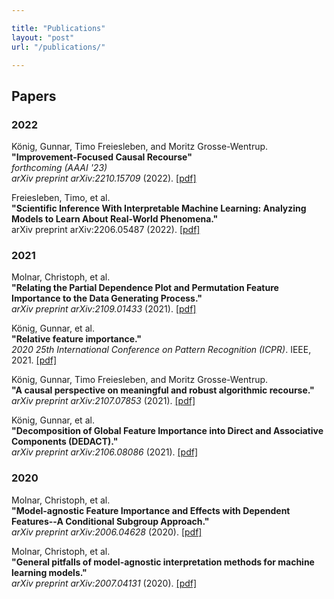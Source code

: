 ```yaml
---

title: "Publications"
layout: "post"
url: "/publications/"

---
```



## Papers

### 2022

König, Gunnar, Timo Freiesleben, and Moritz Grosse-Wentrup.\
**"Improvement-Focused Causal Recourse"**\
*forthcoming (AAAI '23)*\
*arXiv preprint arXiv:2210.15709* (2022). [[pdf]](https://arxiv.org/pdf/2210.15709.pdf)

Freiesleben, Timo, et al.\
**"Scientific Inference With Interpretable Machine Learning: Analyzing Models to Learn About Real-World Phenomena."**\
arXiv preprint arXiv:2206.05487 (2022). [[pdf]](https://arxiv.org/pdf/2206.05487.pdf)

### 2021

Molnar, Christoph, et al.\
**"Relating the Partial Dependence Plot and  Permutation Feature Importance to the Data Generating Process."**\
*arXiv preprint arXiv:2109.01433* (2021). [[pdf]](https://arxiv.org/pdf/2109.01433.pdf)

König, Gunnar, et al.\
**"Relative feature importance."**\
*2020 25th International Conference on Pattern Recognition (ICPR)*. IEEE, 2021. [[pdf]](https://arxiv.org/pdf/2007.08283.pdf)

König, Gunnar, Timo Freiesleben, and Moritz Grosse-Wentrup.\
**"A causal  perspective on meaningful and robust algorithmic recourse."**\
*arXiv preprint arXiv:2107.07853* (2021). [[pdf]](https://arxiv.org/pdf/2107.07853.pdf)

König, Gunnar, et al.\
**"Decomposition of Global Feature Importance into Direct and Associative Components (DEDACT)."**\
*arXiv preprint arXiv:2106.08086* (2021). [[pdf]](https://arxiv.org/pdf/2106.08086.pdf)

### 2020

Molnar, Christoph, et al.\
**"Model-agnostic Feature Importance and Effects with Dependent Features--A Conditional Subgroup Approach."**\
*arXiv preprint arXiv:2006.04628* (2020). [[pdf]](https://arxiv.org/pdf/2006.04628.pdf)

Molnar, Christoph, et al.\
**"General pitfalls of model-agnostic interpretation methods for machine learning models."**\
*arXiv preprint arXiv:2007.04131* (2020). [[pdf]](https://arxiv.org/pdf/2007.04131.pdf)

